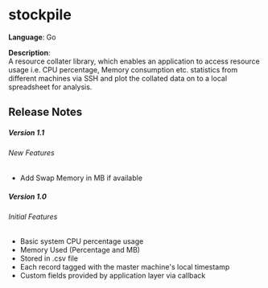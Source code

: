 # stockpile
**Language**: Go  

**Description**:  
A resource collater library, which enables an application to access resource usage i.e. CPU percentage, Memory consumption etc. statistics from different machines via SSH and plot the collated data on to a local spreadsheet for analysis.

## Release Notes
##### Version 1.1
###### New Features
- Add Swap Memory in MB if available

##### Version 1.0
###### Initial Features
- Basic system CPU percentage usage
- Memory Used (Percentage and MB)
- Stored in .csv file
- Each record tagged with the master machine's local timestamp
- Custom fields provided by application layer via callback
